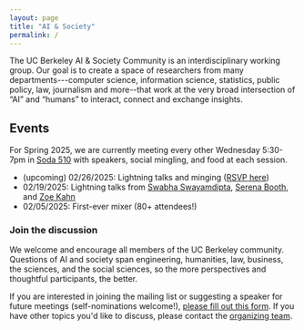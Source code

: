 ```yaml
---
layout: page
title: "AI & Society"
permalink: /
---
```


<!-- <img src="/assets/berkeley.jpg" alt="..." class="float-left mr-2" width="1000px" style="float: center; margin-right: 10px;"> -->

The UC Berkeley AI & Society Community is an interdisciplinary working group. Our goal is to create a space of researchers from many departments---computer science, information science, statistics, public policy, law, journalism and more--that work at the very broad intersection of “AI” and “humans” to interact, connect and exchange insights. 


## Events
For Spring 2025, we are currently meeting every other Wednesday 5:30-7pm in [Soda 510](https://maps.app.goo.gl/Gp2N9GjRPWgH232X6) with speakers, social mingling, and food at each session.

* (upcoming) 02/26/2025: Lightning talks and minging ([RSVP here](https://docs.google.com/forms/d/e/1FAIpQLSdUAaZG9MRFKxqSk8fMdfXDp5k9_KNBRZpnj46CMEpuoL2dbg/viewform?usp=dialog))
* 02/19/2025: Lightning talks from [Swabha Swayamdipta](https://swabhs.com/), [Serena Booth](https://slbooth.com/), and [Zoe Kahn](https://zoebkahn.github.io/)
* 02/05/2025: First-ever mixer (80+ attendees!)

### Join the discussion

We welcome and encourage all members of the UC Berkeley community. Questions of AI and society span engineering, humanities, law, business, the sciences, and the social sciences, so the more perspectives and thoughtful participants, the better.

If you are interested in joining the mailing list or suggesting a speaker for future meetings (self-nominations welcome!), [please fill out this form](https://docs.google.com/forms/d/e/1FAIpQLSceIrUOOvAwuGH2pxHdVyBM5r_yohZ1cJhqVcOI15Sul_4KBw/viewform?usp=dialog). If you have other topics you'd like to discuss, please contact the [organizing team](https://ai-and-society.github.io/organizers). 
